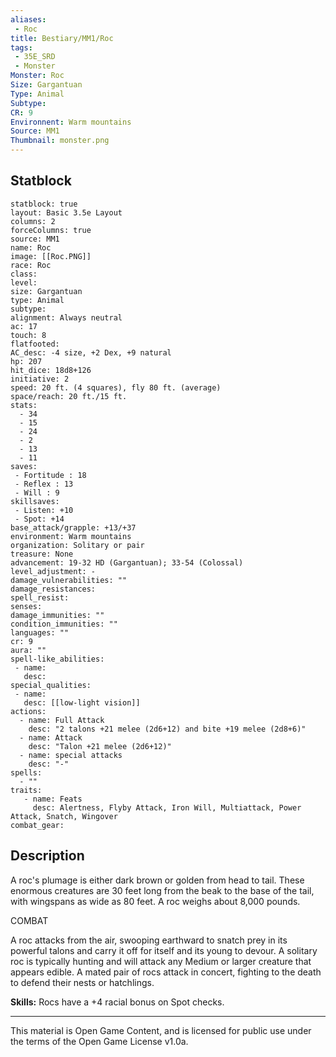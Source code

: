 ```yaml
---
aliases:
 - Roc
title: Bestiary/MM1/Roc
tags: 
 - 35E_SRD
 - Monster
Monster: Roc
Size: Gargantuan
Type: Animal
Subtype: 
CR: 9
Environnent: Warm mountains
Source: MM1
Thumbnail: monster.png
---
```


## Statblock

```statblock
statblock: true
layout: Basic 3.5e Layout
columns: 2
forceColumns: true
source: MM1 
name: Roc
image: [[Roc.PNG]]
race: Roc
class: 
level: 
size: Gargantuan
type: Animal
subtype: 
alignment: Always neutral
ac: 17
touch: 8
flatfooted: 
AC_desc: -4 size, +2 Dex, +9 natural
hp: 207
hit_dice: 18d8+126
initiative: 2
speed: 20 ft. (4 squares), fly 80 ft. (average)
space/reach: 20 ft./15 ft.
stats:
  - 34
  - 15
  - 24
  - 2
  - 13
  - 11
saves:
 - Fortitude : 18
 - Reflex : 13
 - Will : 9
skillsaves:
 - Listen: +10
 - Spot: +14
base_attack/grapple: +13/+37
environment: Warm mountains
organization: Solitary or pair
treasure: None
advancement: 19-32 HD (Gargantuan); 33-54 (Colossal)
level_adjustment: -
damage_vulnerabilities: ""
damage_resistances: 
spell_resist: 
senses: 
damage_immunities: ""
condition_immunities: ""
languages: ""
cr: 9
aura: ""
spell-like_abilities:
 - name: 
   desc: 
special_qualities:
 - name:
   desc: [[low-light vision]]
actions:
  - name: Full Attack
    desc: "2 talons +21 melee (2d6+12) and bite +19 melee (2d8+6)"
  - name: Attack
    desc: "Talon +21 melee (2d6+12)"
  - name: special attacks
    desc: "-"
spells:
  - ""
traits:
   - name: Feats
     desc: Alertness, Flyby Attack, Iron Will, Multiattack, Power Attack, Snatch, Wingover
combat_gear:  
```

## Description



A roc's plumage is either dark brown or golden from head to tail. These enormous creatures are 30 feet long from the beak to the base of the tail, with wingspans as wide as 80 feet. A roc weighs about 8,000 pounds.

COMBAT

A roc attacks from the air, swooping earthward to snatch prey in its powerful talons and carry it off for itself and its young to devour. A solitary roc is typically hunting and will attack any Medium or larger creature that appears edible. A mated pair of rocs attack in concert, fighting to the death to defend their nests or hatchlings.


**Skills:** Rocs have a +4 racial bonus on Spot checks.

---

This material is Open Game Content, and is licensed for public use under the terms of the Open Game License v1.0a.
